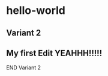 # hello-world
Variant 2
--------------------------------------
  My first Edit YEAHHH!!!!!
--------------------------------------
END Variant 2

